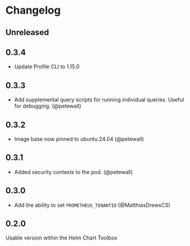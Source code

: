 # Changelog

## Unreleased

## 0.3.4

* Update Profile CLI to 1.15.0

## 0.3.3

* Add supplemental query scripts for running individual queries. Useful for debugging. (@petewall)

## 0.3.2

* Image base now pinned to ubuntu:24.04 (@petewall)

## 0.3.1

* Added security contexts to the pod. (@petewall)

## 0.3.0

* Add the ability to set `PROMETHEUS_TENANTID` (@MatthiasDrewsCS)

## 0.2.0

Usable version within the Helm Chart Toolbox
